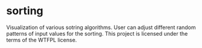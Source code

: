 # sorting
Visualization of various sotring algorithms. User can adjust different random patterns of input values for the sorting.
This project is licensed under the terms of the WTFPL license.